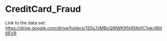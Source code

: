 # CreditCard_Fraud
Link to the data set: https://drive.google.com/drive/folders/1S5s7JMBoQl9WK9SI45Ke1C1pkvWd6EVR
